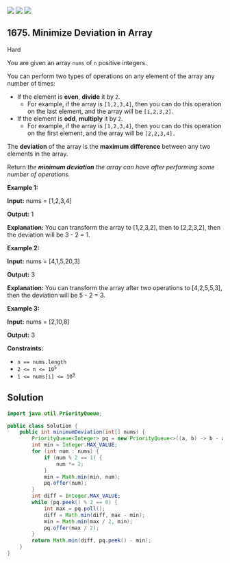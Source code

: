[![](https://img.shields.io/github/stars/javadev/LeetCode-in-Java?label=Stars&style=flat-square)](https://github.com/javadev/LeetCode-in-Java)
[![](https://img.shields.io/github/forks/javadev/LeetCode-in-Java?label=Fork%20me%20on%20GitHub%20&style=flat-square)](https://github.com/javadev/LeetCode-in-Java/fork)
[![](https://img.shields.io/badge/-LeetCode%20in%20Kotlin-blue?style=flat-square)](https://github.com/javadev/LeetCode-in-Kotlin)

## 1675\. Minimize Deviation in Array

Hard

You are given an array `nums` of `n` positive integers.

You can perform two types of operations on any element of the array any number of times:

*   If the element is **even**, **divide** it by `2`.
    *   For example, if the array is `[1,2,3,4]`, then you can do this operation on the last element, and the array will be `[1,2,3,2].`
*   If the element is **odd**, **multiply** it by `2`.
    *   For example, if the array is `[1,2,3,4]`, then you can do this operation on the first element, and the array will be `[2,2,3,4].`

The **deviation** of the array is the **maximum difference** between any two elements in the array.

Return _the **minimum deviation** the array can have after performing some number of operations._

**Example 1:**

**Input:** nums = [1,2,3,4]

**Output:** 1

**Explanation:** You can transform the array to [1,2,3,2], then to [2,2,3,2], then the deviation will be 3 - 2 = 1.

**Example 2:**

**Input:** nums = [4,1,5,20,3]

**Output:** 3

**Explanation:** You can transform the array after two operations to [4,2,5,5,3], then the deviation will be 5 - 2 = 3.

**Example 3:**

**Input:** nums = [2,10,8]

**Output:** 3

**Constraints:**

*   `n == nums.length`
*   <code>2 <= n <= 10<sup>5</sup></code>
*   <code>1 <= nums[i] <= 10<sup>9</sup></code>

## Solution

```java
import java.util.PriorityQueue;

public class Solution {
    public int minimumDeviation(int[] nums) {
        PriorityQueue<Integer> pq = new PriorityQueue<>((a, b) -> b - a);
        int min = Integer.MAX_VALUE;
        for (int num : nums) {
            if (num % 2 == 1) {
                num *= 2;
            }
            min = Math.min(min, num);
            pq.offer(num);
        }
        int diff = Integer.MAX_VALUE;
        while (pq.peek() % 2 == 0) {
            int max = pq.poll();
            diff = Math.min(diff, max - min);
            min = Math.min(max / 2, min);
            pq.offer(max / 2);
        }
        return Math.min(diff, pq.peek() - min);
    }
}
```